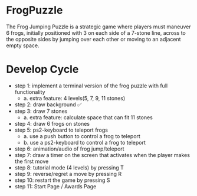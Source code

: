 # FrogPuzzle
The Frog Jumping Puzzle is a strategic game where players must maneuver 6 frogs, initially positioned with 3 on each side of a 7-stone line, across to the opposite sides by jumping over each other or moving to an adjacent empty space.

# Develop Cycle
* step 1: implement a terminal version of the frog puzzle with full functionality<br/>
  * a. extra feature: 4 levels(5, 7, 9, 11 stones)
* step 2: draw background ✅ 
* step 3: draw 7 stones
  * a. extra feature: calculate space that can fit 11 stones
* step 4: draw 6 frogs on stones
* step 5: ps2-keyboard to teleport frogs
  * a. use a push button to control a frog to teleport
  * b. use a ps2-keyboard to control a frog to teleport
* step 6: animation/audio of frog jump/teleport
* step 7: draw a timer on the screen that activates when the player makes the first move
* step 8: tutorial mode (4 levels) by pressing T
* step 9: reverse/regret a move by pressing R
* step 10: restart the game by pressing S
* step 11: Start Page / Awards Page
